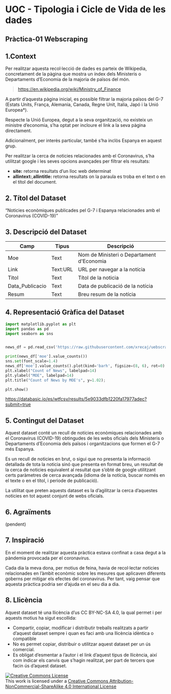 # UOC - Tipologia i Cicle de Vida de les dades
## Pràctica-01 Webscraping

## 1.Context
Per realitzar aquesta recol·lecció de dades es parteix de Wikipedia, concretament de la pàgina que mostra un índex dels Ministeris o Departaments d’Economia de la majoria de països del món.
> https://en.wikipedia.org/wiki/Ministry_of_Finance

A partir d’aquesta pàgina inicial, es possible filtrar la majoria països del G-7 (Estats Units, França, Alemania, Canada, Regne Unit, Italia, Japó i la Unió Europea*).

Respecte la Unió Europea, degut a la seva organització, no existeix un ministre d’economia, s’ha optat per incloure el link a la seva pàgina directament.

Adicionalment, per interès particular, també s’ha inclòs Espanya en aquest grup.

Per realitzar la cerca de noticies relacionades amb el Coronavirus, s’ha utilitzat google i les seves opcions avançades per filtrar els resultats:
-	**site:** retorna resultats d’un lloc web determinat
-	**allintext:**,**allintitle:** retorna resultats on la paraula es troba en el text o en el títol del document. 

## 2. Títol del Dataset
“Noticies econòmiques publicades pel G-7 i Espanya relacionades amb el Coronavirus (COVID-19)”

## 3. Descripció del Dataset
| Camp | Tipus | Descripció |
| --- | --- | --- |
| Moe | Text | Nom de Ministeri o Departament d&#39;Economia |
| Link | Text:URL | URL per navegar a la notícia |
| Titol | Text | Títol de la noticia |
| Data\_Publicacio | Text | Data de publicació de la notícia |
| Resum | Text | Breu resum de la notícia |

## 4. Representació Gràfica del Dataset
```python
import matplotlib.pyplot as plt
import pandas as pd
import seaborn as sns


news_df = pd.read_csv('https://raw.githubusercontent.com/xrecaj/uebscrap/master/G7_moe_news.csv')

print(news_df['moe'].value_counts())
sns.set(font_scale=1.4)
news_df['moe'].value_counts().plot(kind='barh', figsize=(8, 6), rot=0)
plt.xlabel("Count of News", labelpad=14)
plt.ylabel("MOE", labelpad=14)
plt.title("Count of News by MOE's", y=1.02);

plt.show()
```
https://databasic.io/es/wtfcsv/results/5e9033dfb1220fa17977adec?submit=true

## 5. Contingut del Dataset
Aquest dataset conté un recull de notícies econòmiques relacionades amb el Coronavirus (COVID-19) obtingudes de les webs oficials dels Ministeris o Departaments d’Economia dels països i organitzacions que formen el G-7 més Espanya.

Es un recull de noticies en brut, o sigui que no presenta la informació detallada de tota la noticia sinó que presenta en format breu, un resultat de la cerca de noticies equivalent al resultat que s’obté de google utilitzant certs paràmetres de cerca avançada (idioma de la notícia, buscar només en el texte o en el títol, i periode de publicació).

La utilitat que preten aquests dataset es la d’agilitzar la cerca d’aquestes notícies en tot aquest conjunt de webs oficials.


## 6. Agraïments
(pendent)

## 7. Inspiració
En el moment de realitzar aquesta pràctica estava confinat a casa degut a la pàndemia provocada per el coronavirus. 

Cada dia la meva dona, per motius de feina, havia de recol·lectar noticies relacionades en l’àmbit econòmic sobre les mesures que aplicaven diferents goberns per mitigar els efectes del coronavirus. Per tant, vaig pensar que aquesta pràctica podria ser d’ajuda en el seu dia a dia.

## 8. Llicència
Aquest dataset té una llicència d’us CC BY-NC-SA 4.0, la qual permet i per aquests motius ha sigut escollida:

-	Compartir, copiar, modificar i distributir treballs realitzats a partir d’aquest dataset sempre i quan es faci amb una llicència idèntica o compatible
-	No es permet copiar, distribuir o utilitzar aquest dataset per un ús comercial.
-	Es obligat d’esmentar a l’autor i el link d’aquest tipus de llicència, així com indicar els canvis que s’hagin realitzat, per part de tercers que facin ús d’aquest dataset.

<a rel="license" href="http://creativecommons.org/licenses/by-nc-sa/4.0/"><img alt="Creative Commons License" style="border-width:0" src="https://i.creativecommons.org/l/by-nc-sa/4.0/88x31.png" /></a><br />This work is licensed under a <a rel="license" href="http://creativecommons.org/licenses/by-nc-sa/4.0/">Creative Commons Attribution-NonCommercial-ShareAlike 4.0 International License</a>
